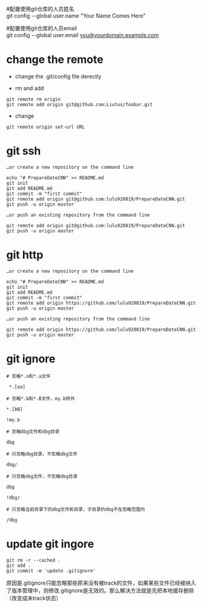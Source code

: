 #配置使用git仓库的人员姓名  
git config --global user.name "Your Name Comes Here"  
  
#配置使用git仓库的人员email  
git config --global user.email you@yourdomain.example.com  

# change the remote

* change the .git/config file derectly

* rm and add
```
git remote rm origin 
git remote add origin git@github.com:Liutos/foobar.git 

```

* change 
``` 
git remote origin set-url URL 
```

# git ssh
```
…or create a new repository on the command line

echo "# PrepareDateCNN" >> README.md
git init
git add README.md
git commit -m "first commit"
git remote add origin git@github.com:lulu920819/PrepareDateCNN.git
git push -u origin master

…or push an existing repository from the command line

git remote add origin git@github.com:lulu920819/PrepareDateCNN.git
git push -u origin master

```


# git http

```
…or create a new repository on the command line

echo "# PrepareDateCNN" >> README.md
git init
git add README.md
git commit -m "first commit"
git remote add origin https://github.com/lulu920819/PrepareDateCNN.git
git push -u origin master

…or push an existing repository from the command line

git remote add origin https://github.com/lulu920819/PrepareDateCNN.git
git push -u origin master
```

# git ignore
```
# 忽略*.o和*.a文件

 *.[oa]

# 忽略*.b和*.B文件，my.b除外

*.[bB]

!my.b

# 忽略dbg文件和dbg目录

dbg

# 只忽略dbg目录，不忽略dbg文件

dbg/

# 只忽略dbg文件，不忽略dbg目录

dbg

!dbg/

# 只忽略当前目录下的dbg文件和目录，子目录的dbg不在忽略范围内

/dbg
```

# update git ingore

```
git rm -r --cached .
git add .
git commit -m 'update .gitignore'
```
原因是.gitignore只能忽略那些原来没有被track的文件，如果某些文件已经被纳入了版本管理中，则修改.gitignore是无效的。那么解决方法就是先把本地缓存删除（改变成未track状态）
